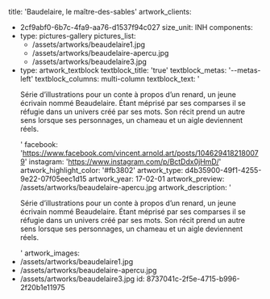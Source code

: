 title: 'Baudelaire, le maître-des-sables'
artwork_clients:
  - 2cf9abf0-6b7c-4fa9-aa76-d1537f94c027
size_unit: INH
components:
  -
    type: pictures-gallery
    pictures_list:
      - /assets/artworks/beaudelaire1.jpg
      - /assets/artworks/beaudelaire-apercu.jpg
      - /assets/artworks/beaudelaire3.jpg
  -
    type: artwork_textblock
    textblock_title: 'true'
    textblock_metas: '--metas-left'
    textblock_columns: multi-column
    textblock_text: '<p>Série d’illustrations pour un conte à propos d’un renard, un jeune écrivain nommé Beaudelaire. Étant méprisé par ses comparses il se réfugie dans un univers créé par ses mots. Son récit prend un autre sens lorsque ses personnages, un chameau et un aigle deviennent réels.</p>'
facebook: 'https://www.facebook.com/vincent.arnold.art/posts/1046294182180079'
instagram: 'https://www.instagram.com/p/BctDdx0jHmD/'
artwork_highlight_color: '#fb3802'
artwork_type: d4b35900-49f1-4255-9e22-07f05eec1d15
artwork_year: 17-02-01
artwork_preview: /assets/artworks/beaudelaire-apercu.jpg
artwork_description: '<p>Série d’illustrations pour un conte à propos d’un renard, un jeune écrivain nommé Beaudelaire. Étant méprisé par ses comparses il se réfugie dans un univers créé par ses mots. Son récit prend un autre sens lorsque ses personnages, un chameau et un aigle deviennent réels.</p>'
artwork_images:
  - /assets/artworks/beaudelaire1.jpg
  - /assets/artworks/beaudelaire-apercu.jpg
  - /assets/artworks/beaudelaire3.jpg
id: 8737041c-2f5e-4715-b996-2f20b1e11975
